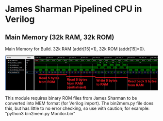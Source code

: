 # James Sharman Pipelined CPU in Verilog
## Main Memory (32k RAM, 32k ROM)
Main Memory for Build. 32k RAM (addr[15]=1), 32k ROM (addr[15]=0).

![Simulation Waveform](https://raw.githubusercontent.com/m1geo/JamesSharmanPipelinedCPU/main/Verilog/MainMemory/MainMemory3232_sim.png "Simulation Waveform")

This module requires binary ROM files from James Sharman to be converted into MEM format (for Verilog import). The bin2mem.py file does this, but has little to no error checking, so use with caution; for example: "python3 bin2mem.py Monitor.bin"